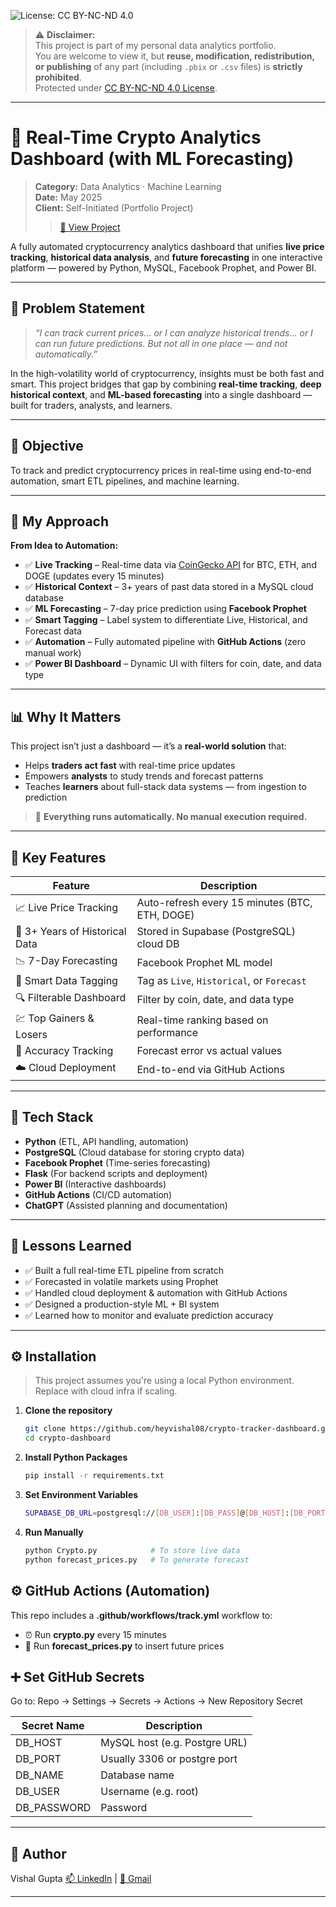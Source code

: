 ![License: CC BY-NC-ND 4.0](https://img.shields.io/badge/License-CC%20BY--NC--ND%204.0-lightgrey.svg)

> ⚠️ **Disclaimer:**  
> This project is part of my personal data analytics portfolio.  
> You are welcome to view it, but **reuse, modification, redistribution, or publishing** of any part (including `.pbix` or `.csv` files) is **strictly prohibited**.  
> Protected under [CC BY-NC-ND 4.0 License](https://creativecommons.org/licenses/by-nc-nd/4.0/).

---

# 🚀 Real-Time Crypto Analytics Dashboard (with ML Forecasting)

> **Category:** Data Analytics · Machine Learning  
> **Date:** May 2025  
> **Client:** Self-Initiated (Portfolio Project)
> > [🔗 View Project](https://insightsbyme.framer.ai/projects/crypto)

A fully automated cryptocurrency analytics dashboard that unifies **live price tracking**, **historical data analysis**, and **future forecasting** in one interactive platform — powered by Python, MySQL, Facebook Prophet, and Power BI.

---

## 🧠 Problem Statement

> *“I can track current prices… or I can analyze historical trends… or I can run future predictions. But not all in one place — and not automatically.”*

In the high-volatility world of cryptocurrency, insights must be both fast and smart. This project bridges that gap by combining **real-time tracking**, **deep historical context**, and **ML-based forecasting** into a single dashboard — built for traders, analysts, and learners.

---

## 🎯 Objective

To track and predict cryptocurrency prices in real-time using end-to-end automation, smart ETL pipelines, and machine learning.

---

## 🔨 My Approach

**From Idea to Automation:**

- ✅ **Live Tracking** – Real-time data via [CoinGecko API](https://www.coingecko.com) for BTC, ETH, and DOGE (updates every 15 minutes)
- ✅ **Historical Context** – 3+ years of past data stored in a MySQL cloud database
- ✅ **ML Forecasting** – 7-day price prediction using **Facebook Prophet**
- ✅ **Smart Tagging** – Label system to differentiate Live, Historical, and Forecast data
- ✅ **Automation** – Fully automated pipeline with **GitHub Actions** (zero manual work)
- ✅ **Power BI Dashboard** – Dynamic UI with filters for coin, date, and data type

---

## 📊 Why It Matters

This project isn’t just a dashboard — it’s a **real-world solution** that:

- Helps **traders act fast** with real-time price updates  
- Empowers **analysts** to study trends and forecast patterns  
- Teaches **learners** about full-stack data systems — from ingestion to prediction  

> 🔄 **Everything runs automatically. No manual execution required.**

---

## 🌟 Key Features

| Feature                           | Description                                      |
|----------------------------------|--------------------------------------------------|
| 📈 Live Price Tracking            | Auto-refresh every 15 minutes (BTC, ETH, DOGE)   |
| 📅 3+ Years of Historical Data    | Stored in Supabase (PostgreSQL) cloud DB                         |
| 📉 7-Day Forecasting              | Facebook Prophet ML model                        |
| 🔖 Smart Data Tagging             | Tag as `Live`, `Historical`, or `Forecast`       |
| 🔍 Filterable Dashboard           | Filter by coin, date, and data type              |
| 💹 Top Gainers & Losers           | Real-time ranking based on performance           |
| 🧠 Accuracy Tracking              | Forecast error vs actual values                  |
| ☁️ Cloud Deployment               | End-to-end via GitHub Actions                    |

---

## 🧰 Tech Stack

- **Python** (ETL, API handling, automation)
- **PostgreSQL** (Cloud database for storing crypto data)
- **Facebook Prophet** (Time-series forecasting)
- **Flask** (For backend scripts and deployment)
- **Power BI** (Interactive dashboards)
- **GitHub Actions** (CI/CD automation)
- **ChatGPT** (Assisted planning and documentation)

---

## 🧠 Lessons Learned

- ✅ Built a full real-time ETL pipeline from scratch
- ✅ Forecasted in volatile markets using Prophet
- ✅ Handled cloud deployment & automation with GitHub Actions
- ✅ Designed a production-style ML + BI system
- ✅ Learned how to monitor and evaluate prediction accuracy

---

## ⚙️ Installation

> This project assumes you're using a local Python environment. Replace with cloud infra if scaling.

1. **Clone the repository**
   ```bash
   git clone https://github.com/heyvishal08/crypto-tracker-dashboard.git
   cd crypto-dashboard

2. **Install Python Packages**
   ```bash
   pip install -r requirements.txt

3. **Set Environment Variables**
   ```bash
   SUPABASE_DB_URL=postgresql://[DB_USER]:[DB_PASS]@[DB_HOST]:[DB_PORT]/[DB_NAME]


4. **Run Manually**
   ```bash
   python Crypto.py            # To store live data
   python forecast_prices.py   # To generate forecast

## ⚙️ GitHub Actions (Automation)

This repo includes a **.github/workflows/track.yml** workflow to:

- ⏰ Run **crypto.py** every 15 minutes
- 🔮 Run **forecast_prices.py** to insert future prices

## ➕ Set GitHub Secrets

Go to:
Repo → Settings → Secrets → Actions → New Repository Secret

| Secret Name                       | Description                                      |
|----------------------------------|--------------------------------------------------|
| DB_HOST            | MySQL host (e.g. Postgre URL)   |
| DB_PORT	    | Usually 3306 or postgre port                         |
| DB_NAME              | Database name                        |
| DB_USER             | Username (e.g. root)       |
| DB_PASSWORD           | Password              |

---

## 👤 Author

Vishal Gupta
[📫 LinkedIn](https://www.linkedin.com/in/itsvishal08/) | [📧 Gmail](mailto:itzmevishal08@gmail.com)

---
